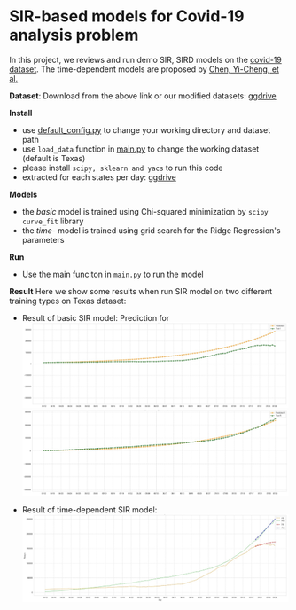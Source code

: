 # SIR-based models for Covid-19 analysis problem

In this project, we reviews and run demo SIR, SIRD models on the [covid-19 dataset](https://github.com/CSSEGISandData/COVID-19/tree/master/csse_covid_19_data). The time-dependent models are proposed by [Chen, Yi-Cheng, et al.](http://128.84.4.27/abs/2003.00122)

**Dataset**: Download from the above link or our modified datasets: [ggdrive](https://drive.google.com/drive/folders/1epFqF8rjD5eHSUWS3yQHufah6boR48cV?usp=sharing)

**Install**
- use [default_config.py](script/default_config.py) to change your working directory and dataset path
- use `load_data` function in [main.py](script/main.py) to change the working dataset (default is Texas)
- please install `scipy, sklearn and yacs` to run this code
- extracted for each states per day: [ggdrive](https://drive.google.com/drive/folders/1epFqF8rjD5eHSUWS3yQHufah6boR48cV?usp=sharing)

**Models**
- the *basic* model is trained using Chi-squared minimization by `scipy curve_fit` library
- the *time-* model is trained using grid search for the Ridge Regression's parameters

**Run**
- Use the main funciton in `main.py` to run the model

**Result**
Here we show some results when run SIR model on two different training types on Texas dataset:
- Result of basic SIR model:
Prediction for 
![Predicted infected people](asset/Texas_basicSIR_I_R.jpg)
![Predicted recovered people](asset/Texas_basicSIR_R_R.jpg)

- Result of time-dependent SIR model:
![Trend prediction](asset/Texas_timeSIR_trend_prediction.jpg)

